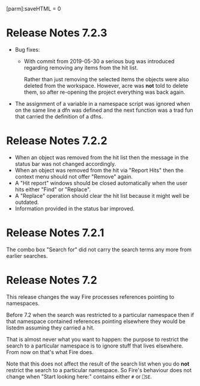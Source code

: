 [parm]:saveHTML = 0 

# Release Notes 7.2.3
* Bug fixes:
  * With commit from 2019-05-30 a serious bug was introduced regarding removing any items from the hit list.

    Rather than just removing the selected items the objects were also deleted from the workspace. However, acre was **not** told to delete them, so after re-opening the project everything was back again.
* The assignment of a variable in a namespace script was ignored when on the same line a dfn was defined and the next function was a trad fun that carried the definition of a dfns.


# Release Notes 7.2.2
* When an object was removed from the hit list then the message in the status bar was not changed accordingly.
* When an object was removed from the hit via "Report Hits" then the context menu should not offer "Remove" again.
* A "Hit report" windows should be closed automatically when the user hits either "Find" or "Replace".
* A "Replace" operation should clear the hit list because it might well be outdated.
* Information provided in the status bar improved.

# Release Notes 7.2.1

The combo box "Search for" did not carry the search terms any more from earlier searches.

# Release Notes 7.2

This release changes the way Fire processes references pointing to namespaces.

Before 7.2 when the search was restricted to a particular namespace then if that namespace contained references pointing elsewhere they would be listedm assuming they carried a hit.

That is almost never what you want to happen: the purpose to restrict the search to a particular namespace is to ignore stuff that lives elsewhere. From now on that's what Fire does. 

Note that this does not affect the result of the search list when you do **not** restrict the search to a particular namespace. So Fire's behaviour does not change when "Start looking here:" contains either `#` or `⎕SE`.